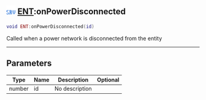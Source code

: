 ## <img src="../../.gitbook/assets/server.png" width="24" height=24 /> [ENT](https://iaswiki.rawr.dev/readme/ent):onPowerDisconnected

```lua
void ENT:onPowerDisconnected(id)
```

Called when a power network is disconnected from the entity

------
## Parameters

| Type   | Name | Description | Optional |
| ------ | ---- | ----------- | -------: |
| number | id | No description |  |

